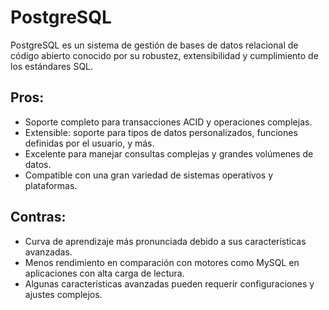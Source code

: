 # PostgreSQL

PostgreSQL es un sistema de gestión de bases de datos relacional de código abierto conocido por su robustez, extensibilidad y cumplimiento de los estándares SQL.

## Pros:
- Soporte completo para transacciones ACID y operaciones complejas.
- Extensible: soporte para tipos de datos personalizados, funciones definidas por el usuario, y más.
- Excelente para manejar consultas complejas y grandes volúmenes de datos.
- Compatible con una gran variedad de sistemas operativos y plataformas.

## Contras:
- Curva de aprendizaje más pronunciada debido a sus características avanzadas.
- Menos rendimiento en comparación con motores como MySQL en aplicaciones con alta carga de lectura.
- Algunas características avanzadas pueden requerir configuraciones y ajustes complejos.
